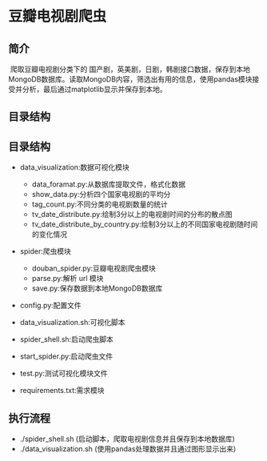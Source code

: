 # 豆瓣电视剧爬虫

## 简介

​		爬取豆瓣电视剧分类下的 国产剧，英美剧，日剧，韩剧接口数据，保存到本地MongoDB数据库。读取MongoDB内容，筛选出有用的信息，使用pandas模块接受并分析，最后通过matplotlib显示并保存到本地。

## 目录结构

## 目录结构

- data_visualization:数据可视化模块
  - data_foramat.py:从数据库提取文件，格式化数据
  - show_data.py:分析四个国家电视剧的平均分
  - tag_count.py:不同分类的电视剧数量的统计
  - tv_date_distribute.py:绘制3分以上的电视剧时间的分布的散点图
  - tv_date_distribute_by_country.py:绘制3分以上的不同国家电视剧随时间的变化情况
- spider:爬虫模块
  - douban_spider.py:豆瓣电视剧爬虫模块
  - parse.py:解析 url 模块
  - save.py:保存数据到本地MongoDB数据库

- config.py:配置文件
- data_visualization.sh:可视化脚本
- spider_shell.sh:启动爬虫脚本

- start_spider.py:启动爬虫文件
- test.py:测试可视化模块文件
- requirements.txt:需求模块

## 执行流程

- ./spider_shell.sh  (启动脚本，爬取电视剧信息并且保存到本地数据库)
- ./data_visualization.sh   (使用pandas处理数据并且通过图形显示出来)

  
